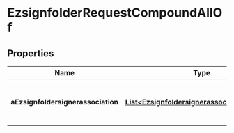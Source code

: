 

# EzsignfolderRequestCompoundAllOf

## Properties

Name | Type | Description | Notes
------------ | ------------- | ------------- | -------------
**aEzsignfoldersignerassociation** | [**List&lt;EzsignfoldersignerassociationRequest&gt;**](EzsignfoldersignerassociationRequest.md) | An array of signers that will be invited to sign the Ezsigndocuments | 




